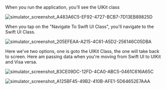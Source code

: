 When you run the application, you'll see the UIKit class

![simulator_screenshot_A483A6C5-EF92-4727-BCB7-7D13EB89825D](https://github.com/raminenisatish/DataTransferB-WSwiftUIAndUIKit/assets/56862888/242c7f83-ac5e-43d1-88c7-4f1a1f032159)

When you tap on the "Navigate To Swift UI Class", you'll navigate to the Swift UI Class.

![simulator_screenshot_205EFEAA-A215-4C61-A5D2-256146C05DBA](https://github.com/raminenisatish/DataTransferB-WSwiftUIAndUIKit/assets/56862888/1af1cb08-7acc-43e6-9e98-a1cb304495ca)

Here we've two options, one is goto the UIKit Class, the one will take back to screen.
Here am passing data when you're moving from Swift UI to UIKit and Visa versa.

![simulator_screenshot_83CE09DC-12FD-4CA0-ABC5-0461C616A65C](https://github.com/raminenisatish/DataTransferB-WSwiftUIAndUIKit/assets/56862888/e2fdf577-cabb-4cb9-be63-2cbb0f1b68e7)


![simulator_screenshot_A125BF45-49B2-410B-AFE1-5D64652E7AAA](https://github.com/raminenisatish/DataTransferB-WSwiftUIAndUIKit/assets/56862888/27d76ce0-5324-4ce0-aa1f-c4015ca348bc)
